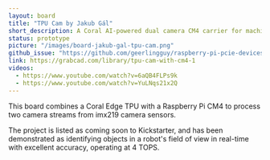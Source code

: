 ```yaml
---
layout: board
title: "TPU Cam by Jakub Gál"
short_description: A Coral AI-powered dual camera CM4 carrier for machine vision.
status: prototype
picture: "/images/board-jakub-gal-tpu-cam.png"
github_issue: "https://github.com/geerlingguy/raspberry-pi-pcie-devices/issues/142"
link: https://grabcad.com/library/tpu-cam-with-cm4-1
videos:
  - https://www.youtube.com/watch?v=6aQB4FLPs9k
  - https://www.youtube.com/watch?v=YuLNqs21x2Q
---
```

This board combines a Coral Edge TPU with a Raspberry Pi CM4 to process two camera streams from imx219 camera sensors.

The project is listed as coming soon to Kickstarter, and has been demonstrated as identifying objects in a robot's field of view in real-time with excellent accuracy, operating at 4 TOPS.
